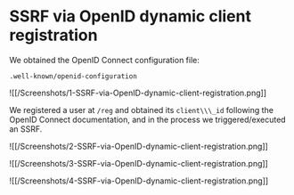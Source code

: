 # SSRF via OpenID dynamic client registration

We obtained the OpenID Connect configuration file:


`.well-known/openid-configuration`


![[/Screenshots/1-SSRF-via-OpenID-dynamic-client-registration.png]]


We registered a user at `/reg` and obtained its `client\\\_id` following the OpenID Connect documentation, and in the process we triggered/executed an SSRF.

![[/Screenshots/2-SSRF-via-OpenID-dynamic-client-registration.png]]

![[/Screenshots/3-SSRF-via-OpenID-dynamic-client-registration.png]]

![[/Screenshots/4-SSRF-via-OpenID-dynamic-client-registration.png]]



